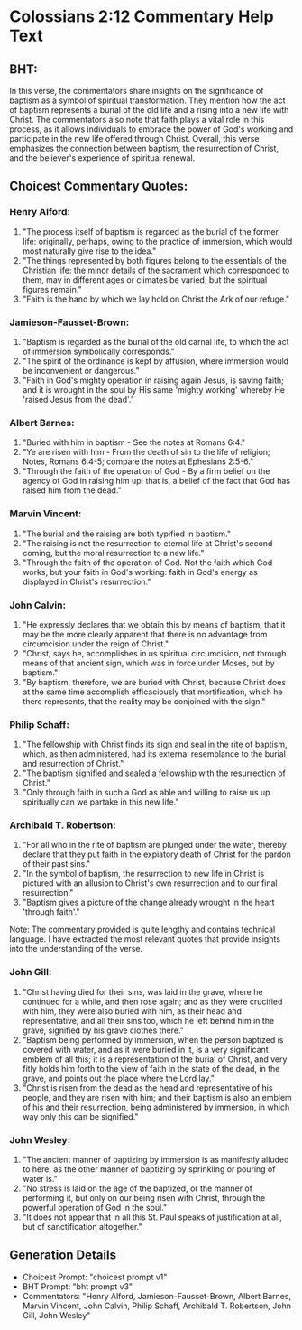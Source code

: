 # Colossians 2:12 Commentary Help Text

## BHT:
In this verse, the commentators share insights on the significance of baptism as a symbol of spiritual transformation. They mention how the act of baptism represents a burial of the old life and a rising into a new life with Christ. The commentators also note that faith plays a vital role in this process, as it allows individuals to embrace the power of God's working and participate in the new life offered through Christ. Overall, this verse emphasizes the connection between baptism, the resurrection of Christ, and the believer's experience of spiritual renewal.

## Choicest Commentary Quotes:
### Henry Alford:
1. "The process itself of baptism is regarded as the burial of the former life: originally, perhaps, owing to the practice of immersion, which would most naturally give rise to the idea."
2. "The things represented by both figures belong to the essentials of the Christian life: the minor details of the sacrament which corresponded to them, may in different ages or climates be varied; but the spiritual figures remain."
3. "Faith is the hand by which we lay hold on Christ the Ark of our refuge."

### Jamieson-Fausset-Brown:
1. "Baptism is regarded as the burial of the old carnal life, to which the act of immersion symbolically corresponds."
2. "The spirit of the ordinance is kept by affusion, where immersion would be inconvenient or dangerous."
3. "Faith in God's mighty operation in raising again Jesus, is saving faith; and it is wrought in the soul by His same 'mighty working' whereby He 'raised Jesus from the dead'."

### Albert Barnes:
1. "Buried with him in baptism - See the notes at Romans 6:4."
2. "Ye are risen with him - From the death of sin to the life of religion; Notes, Romans 6:4-5; compare the notes at Ephesians 2:5-6."
3. "Through the faith of the operation of God - By a firm belief on the agency of God in raising him up; that is, a belief of the fact that God has raised him from the dead."

### Marvin Vincent:
1. "The burial and the raising are both typified in baptism."
2. "The raising is not the resurrection to eternal life at Christ's second coming, but the moral resurrection to a new life."
3. "Through the faith of the operation of God. Not the faith which God works, but your faith in God's working: faith in God's energy as displayed in Christ's resurrection."

### John Calvin:
1. "He expressly declares that we obtain this by means of baptism, that it may be the more clearly apparent that there is no advantage from circumcision under the reign of Christ."
2. "Christ, says he, accomplishes in us spiritual circumcision, not through means of that ancient sign, which was in force under Moses, but by baptism."
3. "By baptism, therefore, we are buried with Christ, because Christ does at the same time accomplish efficaciously that mortification, which he there represents, that the reality may be conjoined with the sign."

### Philip Schaff:
1. "The fellowship with Christ finds its sign and seal in the rite of baptism, which, as then administered, had its external resemblance to the burial and resurrection of Christ." 
2. "The baptism signified and sealed a fellowship with the resurrection of Christ." 
3. "Only through faith in such a God as able and willing to raise us up spiritually can we partake in this new life."

### Archibald T. Robertson:
1. "For all who in the rite of baptism are plunged under the water, thereby declare that they put faith in the expiatory death of Christ for the pardon of their past sins."
2. "In the symbol of baptism, the resurrection to new life in Christ is pictured with an allusion to Christ's own resurrection and to our final resurrection."
3. "Baptism gives a picture of the change already wrought in the heart 'through faith'."

Note: The commentary provided is quite lengthy and contains technical language. I have extracted the most relevant quotes that provide insights into the understanding of the verse.

### John Gill:
1. "Christ having died for their sins, was laid in the grave, where he continued for a while, and then rose again; and as they were crucified with him, they were also buried with him, as their head and representative; and all their sins too, which he left behind him in the grave, signified by his grave clothes there."
2. "Baptism being performed by immersion, when the person baptized is covered with water, and as it were buried in it, is a very significant emblem of all this; it is a representation of the burial of Christ, and very fitly holds him forth to the view of faith in the state of the dead, in the grave, and points out the place where the Lord lay."
3. "Christ is risen from the dead as the head and representative of his people, and they are risen with him; and their baptism is also an emblem of his and their resurrection, being administered by immersion, in which way only this can be signified."

### John Wesley:
1. "The ancient manner of baptizing by immersion is as manifestly alluded to here, as the other manner of baptizing by sprinkling or pouring of water is." 
2. "No stress is laid on the age of the baptized, or the manner of performing it, but only on our being risen with Christ, through the powerful operation of God in the soul."
3. "It does not appear that in all this St. Paul speaks of justification at all, but of sanctification altogether."


## Generation Details
- Choicest Prompt: "choicest prompt v1"
- BHT Prompt: "bht prompt v3"
- Commentators: "Henry Alford, Jamieson-Fausset-Brown, Albert Barnes, Marvin Vincent, John Calvin, Philip Schaff, Archibald T. Robertson, John Gill, John Wesley"
